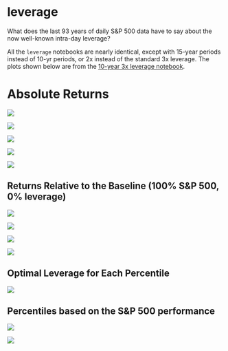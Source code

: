 # leverage
What does the last 93 years of daily S&amp;P 500 data have to say about the now well-known intra-day leverage?

All the `leverage` notebooks are nearly identical, except with 15-year periods instead of 10-yr periods, or 2x instead of the standard 3x leverage. The plots shown below are from the [10-year 3x leverage notebook](10yr-3x.ipynb).



# Absolute Returns

![](plots/leverage-10yr-many_lev_curves.png)

![](plots/leverage-10yr-percentiles.png)

![](plots/leverage-10yr-returns_by_date.png)

![](plots/leverage-10yr-limited_percentiles.png)

![](plots/leverage-10yr-median.png)

## Returns Relative to the Baseline (100% S&P 500, 0% leverage)

![](plots/leverage-10yr-relative-percentiles.png)

![](plots/leverage-10yr-relative-returns_by_date.png)

![](plots/leverage-10yr-relative-limited_percentiles.png)

![](plots/leverage-10yr-relative-median.png)

## Optimal Leverage for Each Percentile

![](plots/leverage-10yr-optimal_leverage.png)


## Percentiles based on the S&P 500 performance

![](plots/leverage-10yr-basis-limited_percentiles.png)

![](plots/leverage-10yr-relative-basis-limited_percentiles.png)



